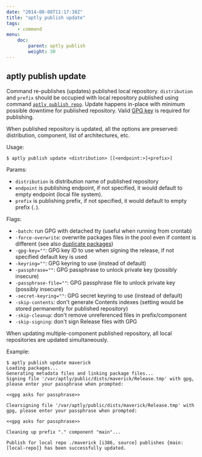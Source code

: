 ```yaml
---
date: "2014-08-08T11:17:38Z"
title: "aptly publish update"
tags:
    - command
menu:
    doc:
        parent: aptly publish
        weight: 30
---
```


aptly publish update
--------------------

Command re-publishes (updates) published local repository.
`distribution` and `prefix` should be occupied with local repository
published using command [`aptly publish repo`](/doc/aptly/publish/repo/).
Update happens in-place with minimum possible downtime for published
repository. Valid [GPG key](/doc/aptly/publish/) is required for publishing.

When published repository is updated, all the options are preserved:
distribution, component, list of architectures, etc.

Usage:

    $ aptly publish update <distribution> [[<endpoint:>]<prefix>]

Params:

-   `distribution` is distribution name of published repository
-   `endpoint` is publishing endpoint, if not specified, it would
    default to empty endpoint (local file system).
-   `prefix` is publishing prefix, if not specified, it would default to
    empty prefix (`.`).

Flags:

-   `-batch`: run GPG with detached tty (useful when running from crontab)
-   `-force-overwrite`: overwrite packages files in the pool even
    if content is different (see also [duplicate packages](/doc/feature/duplicate/))
-   `-gpg-key=""`: GPG key ID to use when signing the release, if not
    specified default key is used
-   `-keyring=""`: GPG keyring to use (instead of default)
-   `-passphrase=""`: GPG passphrase to unlock private key (possibly insecure)
-   `-passphrase-file=""`: GPG passphrase file to unlock private key (possibly insecure)
-   `-secret-keyring=""`: GPG secret keyring to use (instead of default)
-   `-skip-contents`: don't generate Contents indexes (setting would
    be stored permanently for published repository)
-   `-skip-cleanup`: don't remove unreferenced files in prefix/component
-   `-skip-signing`: don't sign Release files with GPG

When updating multiple-component published repository, all local
repositories are updated simultaneously.

Example:

    $ aptly publish update maverick
    Loading packages...
    Generating metadata files and linking package files...
    Signing file '/var/aptly/public/dists/maverick/Release.tmp' with gpg, please enter your passphrase when prompted:

    <<gpg asks for passphrase>>

    Clearsigning file '/var/aptly/public/dists/maverick/Release.tmp' with gpg, please enter your passphrase when prompted:

    <<gpg asks for passphrase>>

    Cleaning up prefix "." component "main"...

    Publish for local repo ./maverick [i386, source] publishes {main: [local-repo]} has been successfully updated.

 
